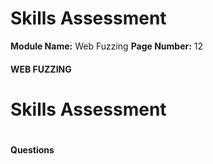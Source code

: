 <!--
 // Platform: Academy
// URL: https://academy.hackthebox.com/module/280/section/3140
// Platform Version: V1
// Module ID: 280
// Module Name: Web Fuzzing
// Module Difficulty: Easy
// Section ID: 3140
// Section Title: Skills Assessment
// Page Title: Hack The Box - Academy
// Page Number: 12
-->

# Skills Assessment

**Module Name:** Web Fuzzing **Page Number:** 12

#### 

#### WEB FUZZING

# Skills Assessment

# 

# 

#### Questions

####